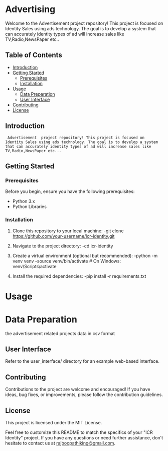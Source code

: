 # Advertising

Welcome to the Advertisement  project repository! This project is focused on Identity Sales using ads technology. The goal is to develop a system that can accurately identity types of ad will increase sales like TV,Radio,NewsPaper etc..

## Table of Contents

- [Introduction](#introduction)
- [Getting Started](#getting-started)
  - [Prerequisites](#prerequisites)
  - [Installation](#installation)
- [Usage](#usage)
  - [Data Preparation](#data-preparation)
  - [User Interface](#user-interface)
- [Contributing](#contributing)
- [License](#license)

## Introduction

     Advertisement  project repository! This project is focused on Identity Sales using ads technology. The goal is to develop a system that can accurately identity types of ad will increase sales like TV,Radio,NewsPaper etc...

## Getting Started

### Prerequisites

Before you begin, ensure you have the following prerequisites:

- Python 3.x
- Python Libraries

### Installation

1. Clone this repository to your local machine:
   -git clone https://github.com/your-username/icr-identity.git

2. Navigate to the project directory:
   -cd icr-identity

3. Create a virtual environment (optional but recommended):
  -python -m venv venv
   -source venv/bin/activate  # On Windows: venv\Scripts\activate

4. Install the required dependencies:
    -pip install -r requirements.txt

# Usage
# Data Preparation
  the advertisement related projects data in csv format 
## User Interface
   Refer to the user_interface/ directory for an example web-based interface.
## Contributing

Contributions to the project are welcome and encouraged! If you have ideas, bug fixes, or improvements, please follow the contribution guidelines.
## License
  This project is licensed under the MIT License.

Feel free to customize this README to match the specifics of your "ICR Identity" project. If you have any questions or need further assistance, don't hesitate to contact us at rajboopathiking@gmail.com.
